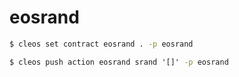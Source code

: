 # eosrand

``` cmd
$ cleos set contract eosrand . -p eosrand
```

``` cmd
$ cleos push action eosrand srand '[]' -p eosrand
```
